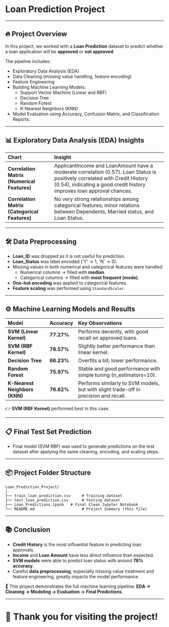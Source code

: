 # Loan Prediction Project

---

## 🔥 Project Overview

In this project, we worked with a **Loan Prediction** dataset to predict whether a loan application will be **approved** or **not approved**.

The pipeline includes:
- Exploratory Data Analysis (EDA)
- Data Cleaning (missing value handling, feature encoding)
- Feature Engineering
- Building Machine Learning Models:
  - Support Vector Machine (Linear and RBF)
  - Decision Tree
  - Random Forest
  - K-Nearest Neighbors (KNN)
- Model Evaluation using Accuracy, Confusion Matrix, and Classification Reports.

---

## 📊 Exploratory Data Analysis (EDA) Insights

| Chart | Insight |
|:---|:---|
| **Correlation Matrix (Numerical Features)** | ApplicantIncome and LoanAmount have a moderate correlation (0.57). Loan Status is positively correlated with Credit History (0.54), indicating a good credit history improves loan approval chances. |
| **Correlation Matrix (Categorical Features)** | No very strong relationships among categorical features; minor relations between Dependents, Married status, and Loan Status. |

---

## 🛠️ Data Preprocessing

- **Loan_ID** was dropped as it is not useful for prediction.
- **Loan_Status** was label encoded ('Y' → 1, 'N' → 0).
- Missing values in both numerical and categorical features were handled:
  - Numerical columns → filled with **median**.
  - Categorical columns → filled with **most frequent (mode)**.
- **One-hot encoding** was applied to categorical features.
- **Feature scaling** was performed using `StandardScaler`.

---

## ⚙️ Machine Learning Models and Results

| Model | Accuracy | Key Observations |
|:---|:---|:---|
| **SVM (Linear Kernel)** | **77.27%** | Performs decently, with good recall on approved loans. |
| **SVM (RBF Kernel)** | **78.57%** | Slightly better performance than linear kernel. |
| **Decision Tree** | **66.23%** | Overfits a bit; lower performance. |
| **Random Forest** | **75.97%** | Stable and good performance with simple tuning (n_estimators=10). |
| **K-Nearest Neighbors (KNN)** | **76.62%** | Performs similarly to SVM models, but with slight trade-off in precision and recall. |

👉 **SVM (RBF Kernel)** performed best in this case.

---

## 📋 Final Test Set Prediction

- Final model (SVM RBF) was used to generate predictions on the test dataset after applying the same cleaning, encoding, and scaling steps.

---

## 📦 Project Folder Structure

```
Loan_Prediction_Project/
|
├── train_loan_prediction.csv     # Training dataset
├── test_loan_prediction.csv      # Testing dataset
├── Loan_Predictions.ipynb   # Final Clean Jupyter Notebook
└── README.md                     # Project Summary (this file)
```

---

## 📚 Conclusion

- **Credit History** is the most influential feature in predicting loan approvals.
- **Income** and **Loan Amount** have less direct influence than expected.
- **SVM models** were able to predict loan status with around **78% accuracy**.
- Careful **data preprocessing**, especially missing value treatment and feature engineering, greatly impacts the model performance.

🔁 This project demonstrates the full machine learning pipeline: **EDA → Cleaning → Modeling → Evaluation → Final Predictions**.

---

# 👋 Thank you for visiting the project!
